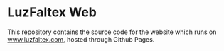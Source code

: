 # LuzFaltex Web
This repository contains the source code for the website which runs on www.luzfaltex.com, hosted through Github Pages.
